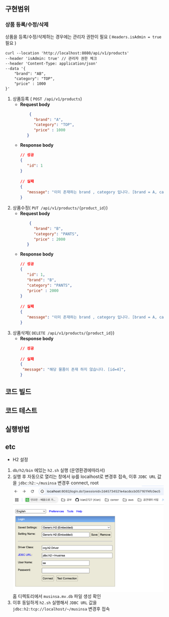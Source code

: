 
## 구현범위
### 상품 등록/수정/삭제
상품을 등록/수정/삭제하는 경우에는 관리자 권한이 필요 ( ```Headers.isAdmin = true``` 필요 )
``` 
curl --location 'http://localhost:8080/api/v1/products'
--header 'isAdmin: true' // 관리자 권한 체크
--header 'Content-Type: application/json' 
--data '{
    "brand": "AB",
    "category": "TOP",
    "price" : 1000
}'
```
   1. 상품등록 ( ```POST /api/v1/products```)
      - **Request body**
         ```json
             {
               "brand": "A",
               "category": "TOP",
               "price" : 1000
            }
          ```
      - **Response body**
         ```json
         // 성공
         {
            "id": 1
         }
      
         // 실패
         {
            "message": "이미 존재하는 brand , category 입니다. [brand = A, category = TOP]"
         }
         ```
   2. 상품수정( ```PUT /api/v1/products/{product_id}```)
      - **Request body**
         ```json
             {
               "brand": "B",
               "category": "PANTS",
               "price" : 2000
            }
          ```
      - **Response body**
         ```json
         // 성공
         {
            "id": 1,
            "brand": "B",
            "category": "PANTS",
            "price" : 2000
         }
      
         // 실패
         {
            "message": "이미 존재하는 brand , category 입니다. [brand = A, category = TOP]"
         }
         ```
2. 상품삭제( ```DELETE /api/v1/products/{product_id}```)
   - **Response body**
      ```json
      // 성공
   
      // 실패
      {
       "message": "해당 물품이 존재 하지 않습니다. [id=4]",
      }
      ```
## 코드 빌드 
## 코드 테스트
## 실행방법
## etc
- H2 설정
1. `db/h2/bin` 에있는 `h2.sh` 실행 (운영환경에따라서)
2. 실행 후 자동으로 열리는 창에서 ip를 localhost로 변경후 접속, 이후 `JDBC URL` 값을 `jdbc:h2:~/musinsa` 변경후 connect, root
![img.png](doc/img/img.png)
홈 디렉토리에서 `musinsa.mv.db` 파일 생성 확인
3. 이후 동일하게 `h2.sh` 실행해서 `JDBC URL` 값을 `jdbc:h2:tcp://localhost/~/musinsa` 변경후 접속

